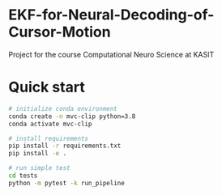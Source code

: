 # EKF-for-Neural-Decoding-of-Cursor-Motion
Project for the course Computational Neuro Science at KASIT


# Quick start
```bash
# initialize conda environment
conda create -n mvc-clip python=3.8
conda activate mvc-clip

# install requirements
pip install -r requirements.txt
pip install -e .

# run simple test
cd tests
python -m pytest -k run_pipeline
```
